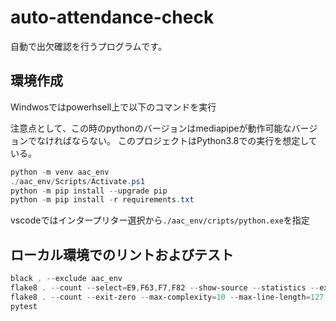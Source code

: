 # auto-attendance-check

自動で出欠確認を行うプログラムです。

## 環境作成

Windwosではpowerhsell上で以下のコマンドを実行

注意点として、この時のpythonのバージョンはmediapipeが動作可能なバージョンでなければならない。
このプロジェクトはPython3.8での実行を想定している。

```powershell
python -m venv aac_env
./aac_env/Scripts/Activate.ps1
python -m pip install --upgrade pip
python -m pip install -r requirements.txt
```

vscodeではインタープリター選択から`./aac_env/cripts/python.exe`を指定

## ローカル環境でのリントおよびテスト

```powershell
black . --exclude aac_env
flake8 . --count --select=E9,F63,F7,F82 --show-source --statistics --exclude aac_env
flake8 . --count --exit-zero --max-complexity=10 --max-line-length=127 --statistics --exclude aac_env
pytest
```
